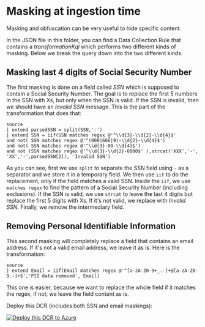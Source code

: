 # Masking at ingestion time

Masking and obfuscation can be very useful to hide specific content.

In the JSON file in this folder, you can find a Data Collection Rule that contains a *transformationKql* which performs two different kinds of masking. Below we break the query down into the two different kinds.

## Masking last 4 digits of Social Security Number

The first masking is done on a field called *SSN* which is supposed to contain a Social Security Number. The goal is to replace the first 5 numbers in the SSN with Xs, but only when the SSN is valid. If the SSN is invalid, then we should have an *Invalid SSN* message. This is the part of the transformation that does that:

```kusto
source
| extend parsedSSN = split(SSN,'-')
| extend SSN = iif(SSN matches regex @'^\\d{3}-\\d{2}-\\d{4}$'
and not( SSN matches regex @'^(000|666|9)-\\d{2}-\\d{4}$')
and not( SSN matches regex @'^\\d{3}-00-\\d{4}$')
and not (SSN matches regex @'^\\d{3}-\\d{2}-0000$' ),strcat('XXX','-', 'XX','-',parsedSSN[2]), 'Invalid SSN')
```

As you can see, first we use ```split``` to separate the SSN field using ```-``` as a separator and we store it in a temporary field. We then use ```iif``` to do the replacement, only if the field matches a valid SSN. Inside the ```iif```, we use ```matches regex``` to find the pattern of a Social Security Number (including exclusions). If the SSN is valid, we use ```strcat``` to leave the last 4 digits but replace the first 5 digits with Xs. If it's not valid, we replace with *Invalid SSN*. Finally, we remove the intermediary field.

## Removing Personal Identifiable Information

This second masking will completely replace a field that contains an email address. If it's not a valid email address, we leave it as is. Here is the transformation:

```kusto
source
| extend Email = iif(Email matches regex @'^[a-zA-Z0-9+_.-]+@[a-zA-Z0-9.-]+$','PII data removed', Email)
```

This one is easier, because we want to replace the whole field if it matches the regex, if not, we leave the field content as is.

Deploy this DCR (includes both SSN and email maskings):

[![Deploy this DCR to Azure](https://aka.ms/deploytoazurebutton)](https://portal.azure.com/#create/Microsoft.Template/uri/https%3A%2F%2Fraw.githubusercontent.com%2FAzure%2FAzure-Sentinel%2Fmaster%2FTools%2FTransformations-Library%2FMasking%2FMaskingDCR.json)

